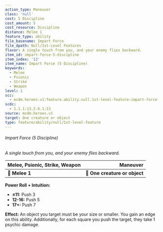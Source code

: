 ```yaml
---
action_type: Maneuver
class: 'null'
cost: 5 Discipline
cost_amount: 5
cost_resource: Discipline
distance: Melee 1
feature_type: ability
file_basename: Impart Force
file_dpath: Null/1st-Level Features
flavor: A single touch from you, and your enemy flies backward.
item_id: impart-force-5-discipline
item_index: '13'
item_name: Impart Force (5 Discipline)
keywords:
  - Melee
  - Psionic
  - Strike
  - Weapon
level: 1
scc:
  - mcdm.heroes.v1:feature.ability.null.1st-level-feature:impart-force-5-discipline
scdc:
  - 1.1.1:13.2.6.1:13
source: mcdm.heroes.v1
target: One creature or object
type: feature/ability/null/1st-level-feature
---
```


###### Impart Force (5 Discipline)

*A single touch from you, and your enemy flies backward.*

| **Melee, Psionic, Strike, Weapon** |                  **Maneuver** |
| ---------------------------------- | ----------------------------: |
| **📏 Melee 1**                     | **🎯 One creature or object** |

**Power Roll + Intuition:**

- **≤11:** Push 3
- **12-16:** Push 5
- **17+:** Push 7

**Effect:** An object you target must be your size or smaller. You gain an edge on this ability. Additionally, for each square you push the target, they take 1 psychic damage.
